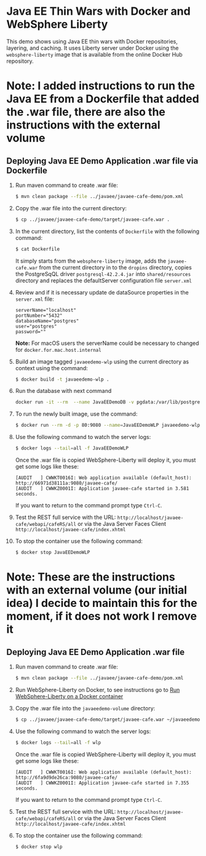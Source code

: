 # Java EE Thin Wars with Docker and WebSphere Liberty
This demo shows using Java EE thin wars with Docker repositories, layering, and caching. It uses Liberty server under Docker using the `websphere-liberty` image that is available from the online Docker Hub repository.

# Note: I added instructions to run the Java EE from a Dockerfile that added the .war file, there are also the instructions with the external volume

## Deploying Java EE Demo Application .war file via Dockerfile

1. Run maven command to create .war file: 

    ```bash
    $ mvn clean package --file ../javaee/javaee-cafe-demo/pom.xml
    ```
    
2. Copy the .war file into the current directory:

    ```bash
    $ cp ../javaee/javaee-cafe-demo/target/javaee-cafe.war .
    ```

3. In the current directory, list the contents of `Dockerfile` with the following command:

	```bash
	$ cat Dockerfile
	```
   	
   It simply starts from the `websphere-liberty` image, adds the `javaee-cafe.war` from the current directory in to the `dropins` directory, copies the PostgreSqQL driver `postgresql-42.2.4.jar` into `shared/resources` directory and replaces the defaultServer configuration file `server.xml` 

4. Review and if it is necessary update de dataSource properties in the `server.xml` file:

	```
	serverName="localhost"
	portNumber="5432"
	databaseName="postgres"
	user="postgres"
	password=""
    ```                   
	**Note:** For macOS users the serverName could be necessary to changed for `docker.for.mac.host.internal`

5. Build an image tagged `javaeedemo-wlp` using the current directory as context using the command:

	```bash
	$ docker build -t javaeedemo-wlp .
	```

6. Run the database with next command

	```bash
	docker run -it --rm  --name JavaEEDemoDB -v pgdata:/var/lib/postgresql/data -p 5432:5432 -d postgres
	```    

7. To run the newly built image, use the command:

	```bash
	$ docker run --rm -d -p 80:9080 --name=JavaEEDemoWLP javaeedemo-wlp
	```

8. Use the following command to watch the server logs:

	```bash
	$ docker logs --tail=all -f JavaEEDemoWLP
	```
    Once the .war file is copied WebSphere-Liberty will deploy it, you must get some logs like these:
    
	```
	[AUDIT   ] CWWKT0016I: Web application available (default_host): http://66971d38111a:9080/javaee-cafe/
	[AUDIT   ] CWWKZ0001I: Application javaee-cafe started in 3.581 seconds.
	```
    
   If you want to return to the command prompt type `Ctrl-C`.

9. Test the REST full service with the URL: `http://localhost/javaee-cafe/webapi/cafeRS/all` or via the Java Server Faces Client `http://localhost/javaee-cafe/index.xhtml`

10. To stop the container use the following command:

	```bash
	$ docker stop JavaEEDemoWLP
	```






# Note: These are the instructions with an external volume (our initial idea) I decide to maintain this for the moment, if it does not work I remove it

## Deploying Java EE Demo Application .war file

1. Run maven command to create .war file: 

    ```bash
    $ mvn clean package --file ../javaee/javaee-cafe-demo/pom.xml
    ```

2. Run WebSphere-Liberty on Docker, to see instructions go to [Run WebSphere-Liberty on a Docker container](../mounted-volume/README.md)

3. Copy the .war file into the `javaeedemo-volume` directory:

    ```bash
    $ cp ../javaee/javaee-cafe-demo/target/javaee-cafe.war ~/javaeedemo-volume
    ```
4. Use the following command to watch the server logs:

    ```bash
    $ docker logs --tail=all -f wlp
    ```
    Once the .war file is copied WebSphere-Liberty will deploy it, you must get some logs like these:
    ```    
    [AUDIT   ] CWWKT0016I: Web application available (default_host): http://6fa9d9de26ca:9080/javaee-cafe/
    [AUDIT   ] CWWKZ0001I: Application javaee-cafe started in 7.355 seconds.
    ```    
    
   If you want to return to the command prompt type `Ctrl-C`.

5. Test the REST full service with the URL: `http://localhost/javaee-cafe/webapi/cafeRS/all`
 or via the Java Server Faces Client `http://localhost/javaee-cafe/index.xhtml`

6. To stop the container use the following command:

    ```bash
    $ docker stop wlp
    ```
